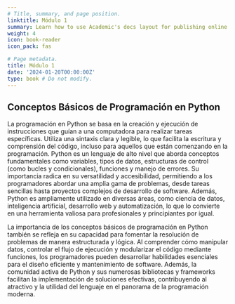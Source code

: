 ```yaml
---
# Title, summary, and page position.
linktitle: Módulo 1
summary: Learn how to use Academic's docs layout for publishing online courses, software documentation, and tutorials.
weight: 4
icon: book-reader
icon_pack: fas

# Page metadata.
title: Módulo 1
date: '2024-01-20T00:00:00Z'
type: book # Do not modify.
---
```


## Conceptos Básicos de Programación en Python

La programación en Python se basa en la creación y ejecución de instrucciones que guían a una computadora para realizar tareas específicas. Utiliza una sintaxis clara y legible, lo que facilita la escritura y comprensión del código, incluso para aquellos que están comenzando en la programación. Python es un lenguaje de alto nivel que aborda conceptos fundamentales como variables, tipos de datos, estructuras de control (como bucles y condicionales), funciones y manejo de errores. Su importancia radica en su versatilidad y accesibilidad, permitiendo a los programadores abordar una amplia gama de problemas, desde tareas sencillas hasta proyectos complejos de desarrollo de software. Además, Python es ampliamente utilizado en diversas áreas, como ciencia de datos, inteligencia artificial, desarrollo web y automatización, lo que lo convierte en una herramienta valiosa para profesionales y principiantes por igual.

La importancia de los conceptos básicos de programación en Python también se refleja en su capacidad para fomentar la resolución de problemas de manera estructurada y lógica. Al comprender cómo manipular datos, controlar el flujo de ejecución y modularizar el código mediante funciones, los programadores pueden desarrollar habilidades esenciales para el diseño eficiente y mantenimiento de software. Además, la comunidad activa de Python y sus numerosas bibliotecas y frameworks facilitan la implementación de soluciones efectivas, contribuyendo al atractivo y la utilidad del lenguaje en el panorama de la programación moderna.
